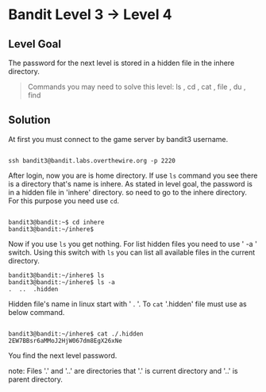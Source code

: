 # Bandit Level 3 → Level 4
## Level Goal
The password for the next level is stored in a hidden file in the inhere directory.

> Commands you may need to solve this level: ls , cd , cat , file , du , find

## Solution
At first you must connect to the game server by bandit3 username.
```

ssh bandit3@bandit.labs.overthewire.org -p 2220

```
After login, now you are is home directory. If use ` ls ` command you see there is a directory that's name is inhere. As stated in level goal, the password is in a hidden file in 'inhere' directory. so need to go to the inhere directory. For this purpose you need use ` cd `. 
```

bandit3@bandit:~$ cd inhere
bandit3@bandit:~/inhere$

```
Now if you use ` ls ` you get nothing. For list hidden files you need to use ' -a ' switch. Using this switch with ` ls ` you can list all available files in the current directory.
```
bandit3@bandit:~/inhere$ ls
bandit3@bandit:~/inhere$ ls -a
.  ..  .hidden

```
Hidden file's name in linux start with ' . '. To ` cat ` '.hidden' file must use as below command.

```

bandit3@bandit:~/inhere$ cat ./.hidden
2EW7BBsr6aMMoJ2HjW067dm8EgX26xNe

```
You find the next level password.

note: Files '.' and '..' are directories that '.' is current directory and '..' is parent directory.
